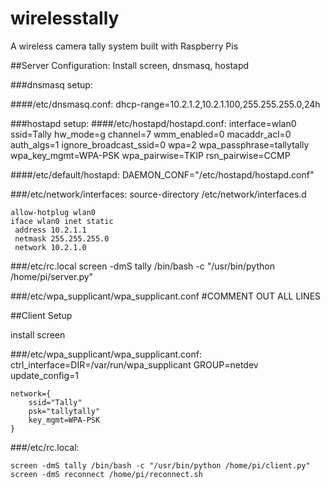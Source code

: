 # wirelesstally
A wireless camera tally system built with Raspberry Pis


##Server Configuration:
Install screen, dnsmasq, hostapd

###dnsmasq setup:

####/etc/dnsmasq.conf:
	dhcp-range=10.2.1.2,10.2.1.100,255.255.255.0,24h

###hostapd setup:
####/etc/hostapd/hostapd.conf:
	interface=wlan0
	ssid=Tally
	hw_mode=g
	channel=7
	wmm_enabled=0
	macaddr_acl=0
	auth_algs=1
	ignore_broadcast_ssid=0
	wpa=2
	wpa_passphrase=tallytally
	wpa_key_mgmt=WPA-PSK
	wpa_pairwise=TKIP
	rsn_pairwise=CCMP

####/etc/default/hostapd:
	DAEMON_CONF="/etc/hostapd/hostapd.conf"

###/etc/network/interfaces:
	source-directory /etc/network/interfaces.d

	allow-hotplug wlan0
	iface wlan0 inet static
	 address 10.2.1.1
	 netmask 255.255.255.0
	 network 10.2.1.0

###/etc/rc.local
	screen -dmS tally /bin/bash -c "/usr/bin/python /home/pi/server.py"

###/etc/wpa_supplicant/wpa_supplicant.conf
	#COMMENT OUT ALL LINES

##Client Setup

install screen

###/etc/wpa_supplicant/wpa_supplicant.conf:
	ctrl_interface=DIR=/var/run/wpa_supplicant GROUP=netdev
	update_config=1

	network={
		ssid="Tally"
		psk="tallytally"
		key_mgmt=WPA-PSK
	}	


###/etc/rc.local:

	screen -dmS tally /bin/bash -c "/usr/bin/python /home/pi/client.py"
	screen -dmS reconnect /home/pi/reconnect.sh

